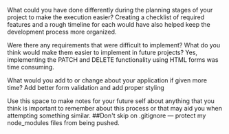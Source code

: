 What could you have done differently during the planning stages of your project to make the execution easier?
 Creating a checklist of required features and a rough timeline for each would have also helped keep the development process more organized.

Were there any requirements that were difficult to implement? What do you think would make them easier to implement in future projects?
Yes, implementing the PATCH and DELETE functionality using HTML forms was time consuming.

What would you add to or change about your application if given more time?
Add better form validation and add proper styling

Use this space to make notes for your future self about anything that you think is important to remember about this process or that may aid you when attempting something similar.
##Don't skip on .gitignore — protect my node_modules files from being pushed.

